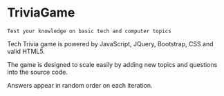 # TriviaGame

`Test your knowledge on basic tech and computer topics`

Tech Trivia game is powered by JavaScript, JQuery, Bootstrap, CSS and valid HTML5.

The game is designed to scale easily by adding new topics and questions into the source code.

Answers appear in random order on each iteration.





